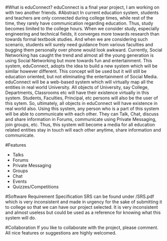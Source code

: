 #What is eduConnect?
eduConnect is a final year project, I am working on with two another friends.
#Abstract
In current education system, students and teachers are only connected during college times, while rest of the time, they rarely have communication regarding education. Thus, study becomes limited to the college hours. When we consider study, especially engineering and technical fields, it converges more towards research than towards formal textbook studies. And when we are considering such scenario, students will surely need guidance from various faculties and bugging them personally over phone would look awkward.
Currently, Social Networking has caught the trend and almost all the young generation is using Social Networking but more towards fun and entertainment. This system, eduConnect, adopts the idea to build a new system which will be similar however different. This concept will be used but it will still be education oriented, but not eliminating the entertainment of Social Media. 
eduConnect will be a web-based system which will virtually map all the entities in real world University. All objects of University, say College, Departments, Classrooms etc will have their existence virtually in this system. Students, Faculties, Principal, etc persons will also be the user of this sytem. So, ultimately, all objects in eduConnect will have existence in real world also.
Using this system, any person who is a part of this system will be able to communicate with each other. They can Talk, Chat, discuss and share information in Forums, communicate using Private Messaging, join groups, etc.
Thus, this system will become a media for all education related entities stay in touch will each other anytime, share information and communicate. 

#Features
* Talks
* Forums
* Private Messaging 
* Groups
* Chat
* Events
* Quizzes/Competitions 

#Software Requirement Specification
SRS can be found under /SRS.pdf which is very inconsistent and made in urgency for the sake of submitting it to college so that we can have our project selected.
It is very inconsistent and almost useless but could be used as a reference for knowing what this system will do.

#Collaboration
If you like to collaborate with the project, please comment. All nice features or suggestions are highly welcomed.
